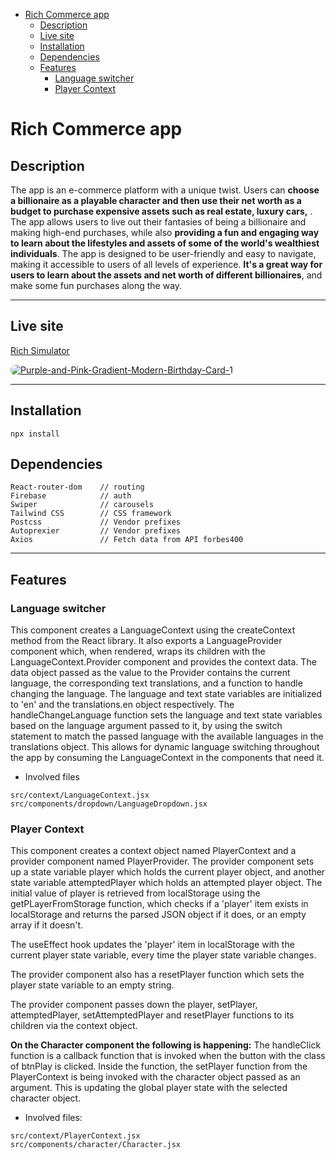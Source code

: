 - [Rich Commerce app](#rich-commerce-app)
  - [Description](#description)
  - [Live site](#live-site)
  - [Installation](#installation)
  - [Dependencies](#dependencies)
  - [Features](#features)
    - [Language switcher](#language-switcher)
    - [Player Context](#player-context)

# Rich Commerce app

## Description

The app is an e-commerce platform with a unique twist. Users can **choose a billionaire as a playable character and then use their net worth as a budget to purchase expensive assets such as real estate, luxury cars,** . The app allows users to live out their fantasies of being a billionaire and making high-end purchases, while also **providing a fun and engaging way to learn about the lifestyles and assets of some of the world's wealthiest individuals**. The app is designed to be user-friendly and easy to navigate, making it accessible to users of all levels of experience. **It's a great way for users to learn about the assets and net worth of different billionaires**, and make some fun purchases along the way.

---

## Live site

[Rich Simulator](https://rich-simulator.netlify.app/)

<a href="https://rich-simulator.netlify.app/"><img src="https://i.ibb.co/CstP2wK/Purple-and-Pink-Gradient-Modern-Birthday-Card-1.png" alt="Purple-and-Pink-Gradient-Modern-Birthday-Card-1" border="0" style="border-radius: 20px"></a>

---

## Installation

```
npx install
```

## Dependencies

```
React-router-dom    // routing
Firebase            // auth
Swiper              // carousels
Tailwind CSS        // CSS framework
Postcss             // Vendor prefixes
Autoprexier         // Vendor prefixes
Axios               // Fetch data from API forbes400
```

---

## Features

### Language switcher

This component creates a LanguageContext using the createContext method from the React library. It also exports a LanguageProvider component which, when rendered, wraps its children with the LanguageContext.Provider component and provides the context data. The data object passed as the value to the Provider contains the current language, the corresponding text translations, and a function to handle changing the language. The language and text state variables are initialized to 'en' and the translations.en object respectively. The handleChangeLanguage function sets the language and text state variables based on the language argument passed to it, by using the switch statement to match the passed language with the available languages in the translations object. This allows for dynamic language switching throughout the app by consuming the LanguageContext in the components that need it.

- Involved files

```
src/context/LanguageContext.jsx
src/components/dropdown/LanguageDropdown.jsx
```

### Player Context

This component creates a context object named PlayerContext and a provider component named PlayerProvider. The provider component sets up a state variable player which holds the current player object, and another state variable attemptedPlayer which holds an attempted player object. The initial value of player is retrieved from localStorage using the getPLayerFromStorage function, which checks if a 'player' item exists in localStorage and returns the parsed JSON object if it does, or an empty array if it doesn't.

The useEffect hook updates the 'player' item in localStorage with the current player state variable, every time the player state variable changes.

The provider component also has a resetPlayer function which sets the player state variable to an empty string.

The provider component passes down the player, setPlayer, attemptedPlayer, setAttemptedPlayer and resetPlayer functions to its children via the context object.

**On the Character component the following is happening:** The handleClick function is a callback function that is invoked when the button with the class of btnPlay is clicked. Inside the function, the setPlayer function from the PlayerContext is being invoked with the character object passed as an argument. This is updating the global player state with the selected character object.

- Involved files:

```
src/context/PlayerContext.jsx
src/components/character/Character.jsx
```
